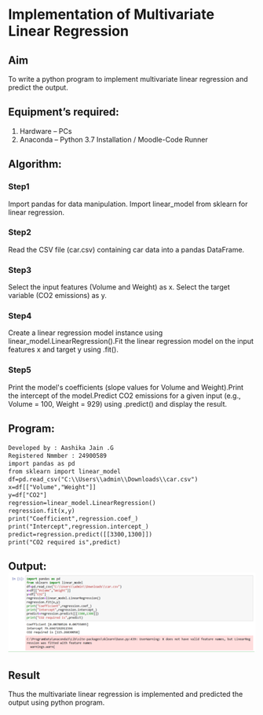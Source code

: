 # Implementation of Multivariate Linear Regression
## Aim
To write a python program to implement multivariate linear regression and predict the output.
## Equipment’s required:
1.	Hardware – PCs
2.	Anaconda – Python 3.7 Installation / Moodle-Code Runner
## Algorithm:

### Step1
Import pandas for data manipulation. Import linear_model from sklearn for linear regression.

### Step2
Read the CSV file (car.csv) containing car data into a pandas DataFrame.

### Step3
Select the input features (Volume and Weight) as x. Select the target variable (CO2 emissions) as y.

### Step4
Create a linear regression model instance using linear_model.LinearRegression().Fit the linear regression model on the input features x and target y using .fit().

### Step5
Print the model's coefficients (slope values for Volume and Weight).Print the intercept of the model.Predict CO2 emissions for a given input (e.g., Volume = 100, Weight = 929) using .predict() and display the result.

## Program:
```
Developed by : Aashika Jain .G
Registered Nmmber : 24900589
import pandas as pd
from sklearn import linear_model
df=pd.read_csv("C:\\Users\\admin\\Downloads\\car.csv")
x=df[["Volume","Weight"]]
y=df["CO2"]
regression=linear_model.LinearRegression()
regression.fit(x,y)
print("Coefficient",regression.coef_)
print("Intercept",regression.intercept_)
predict=regression.predict([[3300,1300]])
print("CO2 required is",predict)

```
## Output: ![alt text](<Screenshot 2024-12-26 151152.png>)

## Result
Thus the multivariate linear regression is implemented and predicted the output using python program.